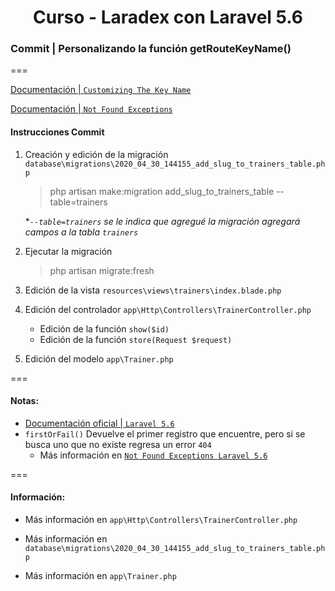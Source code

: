 
<!-- title -->
<h1 align="center">Curso - Laradex con Laravel 5.6</h1>
<!-- end title -->

<!-- commit name -->
### Commit | __Personalizando la función getRouteKeyName()__
<!-- end commit name -->
===
<!-- official documentation -->
[Documentación | `Customizing The Key Name`](https://laravel.com/docs/5.6/routing#implicit-binding)

[Documentación | `Not Found Exceptions`](https://laravel.com/docs/5.6/eloquent#retrieving-single-models)
<!-- end official documentation -->

<!-- commit instructions -->
#### Instrucciones Commit
1. Creación y edición de la migración `database\migrations\2020_04_30_144155_add_slug_to_trainers_table.php`
   > php artisan make:migration add_slug_to_trainers_table --table=trainers

   **`--table=trainers` se le indica que agregué la migración agregará campos a la tabla `trainers`*
2. Ejecutar la migración
   > php artisan migrate:fresh
3. Edición de la vista `resources\views\trainers\index.blade.php`
4. Edición del controlador `app\Http\Controllers\TrainerController.php`
   - Edición de la función `show($id)`
   - Edición de la función `store(Request $request)`
5. Edición del modelo `app\Trainer.php`
<!-- end commit instructions -->
===
<!-- notes -->
#### Notas:
- [Documentación oficial | `Laravel 5.6`](https://laravel.com/docs/5.6)
- `firstOrFail()` Devuelve el primer registro que encuentre, pero si se busca uno que no existe regresa un error `404`
   - Más información en [`Not Found Exceptions Laravel 5.6`](https://laravel.com/docs/5.6/eloquent#retrieving-single-models)
<!-- end notes -->
===
<!-- information -->
#### Información:
- Más información en `app\Http\Controllers\TrainerController.php`

- Más información en `database\migrations\2020_04_30_144155_add_slug_to_trainers_table.php`

- Más información en `app\Trainer.php`
<!-- end information -->